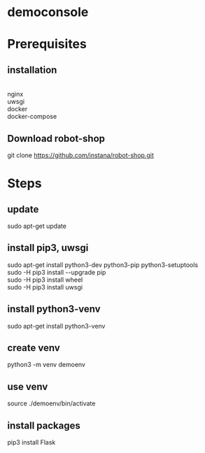 # democonsole

# Prerequisites
## installation
<br>nginx
<br>uwsgi
<br>docker
<br>docker-compose

## Download robot-shop
git clone https://github.com/instana/robot-shop.git


# Steps
## update
sudo apt-get update

## install pip3, uwsgi
sudo apt-get install python3-dev python3-pip python3-setuptools
<br>sudo -H pip3 install --upgrade pip
<br>sudo -H pip3 install wheel
<br>sudo -H pip3 install uwsgi

## install python3-venv
sudo apt-get install python3-venv

## create venv
python3 -m venv demoenv

## use venv
source ./demoenv/bin/activate

## install packages
pip3 install Flask



